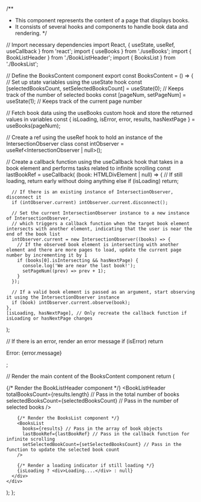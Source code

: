 /**
 * This component represents the content of a page that displays books.
 * It consists of several hooks and components to handle book data and rendering.
 */

// Import necessary dependencies
import React, { useState, useRef, useCallback } from 'react';
import { useBooks } from './useBooks';
import { BookListHeader } from './BookListHeader';
import { BooksList } from './BooksList';

// Define the BooksContent component
export const BooksContent = () => {
  // Set up state variables using the useState hook
  const [selectedBooksCount, setSelectedBooksCount] = useState(0); // Keeps track of the number of selected books
  const [pageNum, setPageNum] = useState(1); // Keeps track of the current page number

  // Fetch book data using the useBooks custom hook and store the returned values in variables
  const { isLoading, isError, error, results, hasNextPage } = useBooks(pageNum);

  // Create a ref using the useRef hook to hold an instance of the IntersectionObserver class
  const intObserver = useRef<IntersectionObserver | null>();

  // Create a callback function using the useCallback hook that takes in a book element and performs tasks related to infinite scrolling
  const lastBookRef = useCallback(
    (book: HTMLDivElement | null) => {
      // If still loading, return early without doing anything else
      if (isLoading) return;

      // If there is an existing instance of IntersectionObserver, disconnect it
      if (intObserver.current) intObserver.current.disconnect();

      // Set the current IntersectionObserver instance to a new instance of IntersectionObserver,
      // which triggers a callback function when the target book element intersects with another element, indicating that the user is near the end of the book list
      intObserver.current = new IntersectionObserver((books) => {
        // If the observed book element is intersecting with another element and there are more pages to load, update the current page number by incrementing it by 1
        if (books[0].isIntersecting && hasNextPage) {
          console.log('We are near the last book!');
          setPageNum((prev) => prev + 1);
        }
      });

      // If a valid book element is passed as an argument, start observing it using the IntersectionObserver instance
      if (book) intObserver.current.observe(book);
    },
    [isLoading, hasNextPage], // Only recreate the callback function if isLoading or hasNextPage changes
  );

  // If there is an error, render an error message
  if (isError) return <p className="center">Error: {error.message}</p>;

  // Render the main content of the BooksContent component
  return (
    <div className="main-div">
      <div className="main-book">
        {/* Render the BookListHeader component */}
        <BookListHeader
          totalBooksCount={results.length} // Pass in the total number of books
          selectedBooksCount={selectedBooksCount} // Pass in the number of selected books
        />

        {/* Render the BooksList component */}
        <BooksList
          books={results} // Pass in the array of book objects
          lastBookRef={lastBookRef} // Pass in the callback function for infinite scrolling
          setSelectedBookCount={setSelectedBooksCount} // Pass in the function to update the selected book count
        />

        {/* Render a loading indicator if still loading */}
        {isLoading ? <div>Loading....</div> : null}
      </div>
    </div>
  );
};

